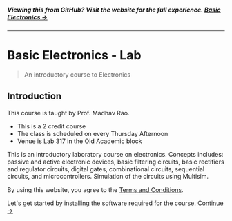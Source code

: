 ##### Viewing this from GitHub? Visit the website for the full experience. **[Basic Electronics →](https://bel.aravindvoggu.in)**
<!-- {h5: style='display:none'} -->

----
<!-- {hr: style='display:none'} -->

# Basic Electronics - Lab

<!-- {h1:.massive-header.-with-tagline} -->

> An introductory course to Electronics

## Introduction
This course is taught by Prof. Madhav Rao.

* This is a 2 credit course
* The class is scheduled on every Thursday Afternoon
* Venue is Lab 317 in the Old Academic block

This is an introductory laboratory course on electronics. Concepts includes: passive and active electronic devices, basic filtering circuits, basic rectifiers and regulator circuits, digital gates, combinational circuits, sequential circuits, and microcontrollers. Simulation of the circuits using Multisim.

By using this website, you agree to the [Terms and Conditions](https://github.com/zeroby0/Basic-Electronics/blob/master/LICENSE).

Let's get started by installing the software required for the course.
[Continue →](docs/software_install.md)
<!-- {p:.pull-box} -->


